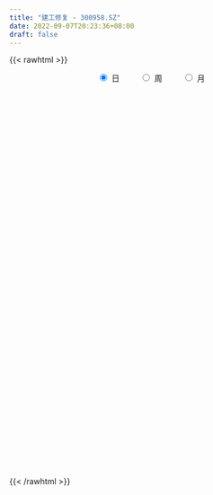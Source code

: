 ```yaml
---
title: "建工修复 - 300958.SZ"
date: 2022-09-07T20:23:36+08:00
draft: false
---
```

{{< rawhtml >}}
    <div style="text-align: center">
        <label style="padding: 1rem;"><input style="margin-right: .5rem" type="radio" name="period" value="D" checked onclick="period_change(this)">日</label>
        <label style="padding: 1rem;"><input style="margin-right: .5rem" type="radio" name="period" value="W" onclick="period_change(this)">周</label>
        <label style="padding: 1rem;"><input style="margin-right: .5rem" type="radio" name="period" value="M" onclick="period_change(this)">月</label>
    </div>
    <div id="chart" style="height: 700px;"></div> 
    <script type="text/javascript">
        const D_v = [242961.07,197621.19,150655.56,181477.06,161260.49,102041.27,167986.81,141814.14,87627.16,70461.2,63992.89,51922.68,75921.53,43787.64,42498.39,49848.38,48749.65,47589.55,42976.34,34668.26,37071.88,49449.54,47804.03,41489.64,34352.78,37726.26,32839.34,37075.46,30232.4,24808.63,49019.74,32612.43,34452.07,98642.0,67375.2,46998.26,34119.11,37202.76,34043.84,33883.96,36456.7,23278.33,25376.03,47828.96,35121.39,24332.11,23137.07,16337.81,22325.11,17218.01,17177.02,30213.39,23796.1,14892.6,13446.56,14150.43,41234.05,27768.08,18509.21,17742.14,9593.14,17025.79,12245.88,10476.96,15665.38,10418.28,13769.62,11804.03,15032.01,130667.62,108492.79,108254.78,93852.77,61059.11,44017.21,36677.88,43141.77,30356.59,81130.0,51098.13,80283.77,67040.98,45216.96,38270.08,40749.47,32647.98,44532.08,25038.04,24318.39,22099.41,25843.5,73536.68,66845.12,37816.71,24220.55,39274.62,40697.37,49828.37,58715.35,59754.48,23999.65,38708.47,27230.47,23442.21,23483.03,21525.65,79777.75,53911.96,31617.09,27884.2,22701.67,20552.0,30744.98,38219.17,27662.96,29560.55,27684.84,15162.55,15548.92,16302.66,13891.45,34578.74,25610.24,22834.84,9134.44,22511.78,11745.01,14076.71,18753.03,11322.18,11038.91,10445.87,9879.16,10413.29,6809.39,15379.84,12834.71,9193.13,13211.43,9037.08,29733.0,15633.72,9356.08,10872.46,12823.83,6392.82,9496.43,11175.42,20556.26,15789.97,14993.21,50776.07,33595.74,30132.54,21722.18,12127.55,22583.89,18161.67,16316.16,16627.18,31467.33,54476.94,29494.22,25411.07,20238.35,52143.38,35499.9,18215.45,27029.12,18741.08,11806.53,10732.12,13034.21,11861.63,27669.98,21900.35,27209.56,19228.8,14816.19,20422.71,27921.71,25691.4,18863.41,8673.28,9323.65,8305.45,13526.18,11416.35,12205.35,15040.63,18933.23,14715.95,12163.5,11744.35,12047.56,8435.11,8827.06,7445.47,18361.47,15083.24,18430.05,14898.69,5158.15,12493.64,5466.05,9199.11,7974.54,11997.05,26422.37,53107.05,48025.05,39548.17,29160.52,17985.0,39174.15,91002.9,187883.23,129041.63,100584.41,121172.41,110120.11,74443.65,54340.4,41079.0,55566.27,50708.5,82431.99,90295.33,116689.59,72325.42,87815.91,56031.01,68345.32,54915.84,49707.07,48586.63,32372.0,49582.92,32892.53,28295.06,22068.53,21833.03,23523.69,25199.46,21709.14,27498.19,25647.84,20300.0,18798.53,18816.93,18278.35,17365.93,15498.0,13821.0,19125.13,12789.19,12255.24,39207.41,38851.48,23247.97,30818.59,22021.92,20531.44,20942.0,19646.18,17992.38,16353.38,51050.7,85551.15,77205.84,50809.62,34574.83,26721.12,35626.58,28013.53,54424.62,74025.48,52773.29,45363.28,74556.63,59870.02,46404.48,33286.78,27393.0,24657.02,19201.41,24238.96,27627.64,28982.81,21238.01,13871.08,11065.69,12885.39,15049.93,14415.91,15509.46,13069.0,12942.87,13204.94,14099.7,14461.57,11906.47,18156.03,17242.07,13653.21,32814.75,16146.08,15654.86,10926.71,10577.47,13481.47,9844.84,12969.13,35937.81,23333.46,26924.01,43769.4,29949.0,17235.94,16984.9,31948.55,17716.72,17036.0,17433.75,13738.28,15178.14,10059.1,31018.66,18961.19,14474.99,10394.35,9991.13,17168.96,11176.0,17239.68,12231.0,13696.87,12436.69,11868.0,12700.41,11318.88,8104.94,8457.47,12290.12,8392.77,25126.5,17764.47,20694.38,17273.52,11673.0,11111.06,11759.94,9610.0,9867.59]
const D_histogram = [0.0,-0.4996923077,-1.2201544598,-1.604481964,-1.9757700546,-2.1132547609,-1.7041609288,-1.6305563256,-1.6129332324,-1.4738453257,-1.2880847191,-1.1181632389,-1.1515142158,-1.0577343415,-0.9020928574,-0.677404578,-0.5326309588,-0.4334725961,-0.3556278866,-0.2369764649,-0.2024507649,-0.0133181448,0.1581738392,0.1777942234,0.2967108972,0.4218148876,0.4590380927,0.5243356276,0.5598537022,0.573568652,0.6596599623,0.6772469742,0.7413287317,0.94820444,1.0420362526,0.9919883175,0.9497630231,0.8627118482,0.8229138882,0.7950750696,0.6729091436,0.5979613433,0.5596421985,0.5998975914,0.5716908219,0.5033016482,0.4242902255,0.3341377293,0.2460720126,0.1869824868,0.1704240816,0.0386895565,-0.1258705605,-0.2089179357,-0.2022216948,-0.1685221432,-0.0056844881,0.0610925331,0.1323057063,0.1301507497,0.1379859415,0.0805199263,0.0570672821,0.0400785023,-0.0186465141,-0.0251051901,0.0213749334,0.0647274264,0.0692379065,0.4440400505,0.5892939738,0.7642324671,0.9098500236,0.8569893774,0.7309601835,0.65207939,0.4624475743,0.3469412356,0.3865442091,0.2823697428,0.3647590304,0.3106818101,0.159156851,0.1085727216,-0.0422653327,-0.0852020509,-0.2450490506,-0.3205400329,-0.425262383,-0.4442063847,-0.3614319495,-0.0665317249,0.1201027872,0.1388381141,0.1359164004,0.19393052,0.1513613891,0.1733559843,0.157688569,-0.0859774579,-0.2183484924,-0.1841804839,-0.1963337217,-0.223033933,-0.2945963183,-0.2788118471,-0.1127455421,-0.1168428273,-0.1199005841,-0.1301695106,-0.0854110111,-0.0363938047,0.0204641823,0.0983546862,0.0957759156,0.1084096473,0.0199025303,-0.0469931274,-0.0680113047,-0.1094335012,-0.0948533304,-0.0138112554,-0.0893347254,-0.235215233,-0.31043527,-0.4509496077,-0.5052944943,-0.4620625695,-0.3773916673,-0.353927193,-0.2875624871,-0.2092576377,-0.1794273513,-0.1728384871,-0.1488595294,-0.1697817247,-0.2090670534,-0.1973375264,-0.1231655068,-0.0849390265,0.024035503,0.0235291525,0.0520162491,0.1053602766,0.1023245506,0.1136547844,0.1222873289,0.1489194167,0.1959467567,0.2356148234,0.2706064672,0.3423355912,0.3853255736,0.4480138827,0.4370547728,0.4139747843,0.3982420854,0.3602281663,0.3170786494,0.2856512311,0.2951144261,0.3111694175,0.2991726935,0.2663498274,0.185849211,0.2407201812,0.1708833083,0.0829511827,-0.0508309868,-0.1162392331,-0.1510527038,-0.1562244063,-0.1670789354,-0.1645911151,-0.1018035402,-0.064269249,0.0009261878,0.0232416103,-0.0067928252,0.0372499446,0.096611228,0.0505609342,-0.0535169104,-0.1143589012,-0.1420987051,-0.1498653681,-0.146917245,-0.1383493463,-0.1059712459,-0.1124556403,-0.0795225746,-0.0897989366,-0.0791896857,-0.0590562856,-0.0083470927,-0.004930484,-0.0319619941,-0.0153229538,0.0150870869,0.0486709329,-0.0012285326,-0.1014732846,-0.1741803754,-0.2873221096,-0.3330677068,-0.4246727817,-0.4148072399,-0.3192156141,-0.1224837458,0.1046326636,0.2952532068,0.3744757127,0.3667442503,0.335351792,0.3768024127,0.7423138426,1.0048227558,1.1407716237,1.0804547184,1.1186306824,0.8010889513,0.4726070598,0.2657295727,0.0834074446,0.0145502174,-0.0887411665,-0.0867446873,0.022818716,0.1001955146,0.01973487,0.0691558507,-0.006980756,-0.3550038899,-0.7293045372,-0.8932988524,-0.8810210093,-0.8392195784,-0.6923998607,-0.6211685756,-0.5996329485,-0.6007115492,-0.6107095646,-0.6428891759,-0.623916465,-0.5781986082,-0.511690773,-0.4491504487,-0.3747590532,-0.3591646912,-0.3472368587,-0.3578626421,-0.3155197386,-0.3155061302,-0.2845075941,-0.2886716873,-0.2450757287,-0.1739096665,-0.0332760972,-0.0638054489,-0.09903867,-0.1925833699,-0.2771287427,-0.2622633183,-0.2758917336,-0.1847827373,-0.0655664727,0.0083690882,0.2108491948,0.4745073264,0.5765365406,0.6133551321,0.6034202101,0.5869391157,0.5543940408,0.5090319816,0.5270536823,0.5207539725,0.5340913032,0.454435668,0.4913032882,0.4290361772,0.3362757472,0.2629604487,0.1808262386,0.1085451566,0.0593832311,0.0603389332,0.0274257522,-0.0403691735,-0.1238286629,-0.155013185,-0.1642082525,-0.1676989443,-0.1549236802,-0.1278025916,-0.1209000346,-0.0910184575,-0.0666001905,-0.0805578329,-0.0704283902,-0.0379139913,-0.0063888897,0.0330889294,0.0262668477,0.0194405912,0.0467486145,0.0683861963,0.0583760926,0.0282833515,0.0056233724,0.0111333437,-0.0017524145,-0.0408050121,0.0430897041,0.0706376241,0.0612633588,0.1337597346,0.1756082471,0.1931005511,0.1761008189,0.1800915895,0.1449268249,0.1403400445,0.1420760027,0.1269384569,0.0953473759,0.0791329909,-0.0499420455,-0.135023945,-0.1450060833,-0.1345049632,-0.1056656659,-0.0621360881,-0.0274936147,0.0221614239,0.050492766,0.067687629,0.078123059,0.0727477039,0.0480057835,0.0174182858,0.0070668233,-0.0034762599,-0.0550603196,-0.0886951483,-0.0650802112,-0.0277316621,0.0214355954,0.0147575249,-0.0080997528,-0.0092486882,0.0141390564,0.0178243048,0.0229664843]
const D_fast = [0.0,-0.6246153846,-1.6501161517,-2.4355641469,-3.3007947512,-3.9665931477,-3.9835395478,-4.317574026,-4.7031842408,-4.9325576656,-5.0688182388,-5.1784375682,-5.4996670991,-5.6703208102,-5.7402025404,-5.6848654055,-5.673249526,-5.6824593124,-5.6935215745,-5.6341142691,-5.6502012603,-5.4643981764,-5.2533627326,-5.1892937925,-4.9961993945,-4.7656416821,-4.6136589539,-4.417277512,-4.2417960119,-4.0846888991,-3.8336825982,-3.6467838428,-3.3973699023,-2.953443084,-2.5991022083,-2.4011530639,-2.2059376026,-2.0773108154,-1.9113803034,-1.7404503546,-1.6943889946,-1.6198464591,-1.5182550543,-1.3280252636,-1.2133093277,-1.1558730892,-1.1288119555,-1.1354300194,-1.161977733,-1.1743216371,-1.1482740219,-1.2703361578,-1.466363915,-1.6016407741,-1.645499957,-1.6539309411,-1.492514408,-1.4104642535,-1.3061746538,-1.2757919229,-1.2334602457,-1.2707962794,-1.2799821031,-1.2869512572,-1.3503379022,-1.3630728758,-1.3112490189,-1.2517146693,-1.2298947126,-0.744082556,-0.4515051393,-0.0855085291,0.2875715333,0.4489582314,0.5056690834,0.5898081374,0.5157882152,0.4870171854,0.6232562112,0.5896741806,0.7632532258,0.7868464581,0.6751107117,0.6516697628,0.4902653752,0.4260281443,0.2049188819,0.0492928914,-0.1617450544,-0.2917406523,-0.2993242045,-0.0210569111,0.1956032977,0.2490481532,0.2801055396,0.3866022891,0.3818735056,0.4472070968,0.4709618238,0.2058014325,0.0188432748,0.0069661623,-0.054270506,-0.1367292004,-0.2819406653,-0.3358591558,-0.1979792364,-0.2312872285,-0.2643201313,-0.3071314355,-0.2837256887,-0.2438069335,-0.1818329009,-0.0793537255,-0.0579885171,-0.0182523736,-0.1017838581,-0.1804277976,-0.218448801,-0.2872293729,-0.2963625347,-0.2187732736,-0.3166304248,-0.5213147408,-0.6741435953,-0.9273953349,-1.108063845,-1.1803475627,-1.1900245772,-1.2550419011,-1.260567817,-1.2345773771,-1.2496039285,-1.286224686,-1.2994606108,-1.3628282372,-1.4543803292,-1.4919851839,-1.4486045409,-1.4316128173,-1.316629412,-1.3112534743,-1.2697623155,-1.1900782188,-1.1675328072,-1.1277888773,-1.0885845005,-1.0247225586,-0.9287085294,-0.8301367568,-0.7274934962,-0.5701804744,-0.4308590987,-0.2561673188,-0.1578627355,-0.077449028,0.0063787945,0.058421917,0.0945420624,0.1345274519,0.2177692534,0.3116165992,0.3744130485,0.4081776393,0.3741393256,0.4891903412,0.4620742953,0.3948799654,0.2483900492,0.1539219946,0.081345348,0.0371175439,-0.015506719,-0.0541666775,-0.0168299877,0.0046369913,0.070063975,0.0981898001,0.0664571583,0.1198124143,0.2033265047,0.1699164444,0.0524593722,-0.0369723439,-0.1002368241,-0.1454698291,-0.1792510173,-0.2052704552,-0.1993851662,-0.2339834708,-0.2209310487,-0.2536571448,-0.2628453153,-0.2574759867,-0.2088535669,-0.2066695792,-0.2416915879,-0.228883286,-0.1947014735,-0.1489498943,-0.199156493,-0.3247695661,-0.4410217508,-0.6259940124,-0.7550065362,-0.9527798066,-1.0466160748,-1.0308283525,-0.8647174207,-0.6114428454,-0.3470090004,-0.1741675663,-0.0902129662,-0.0377674765,0.0978837474,0.6489736379,1.1626882401,1.5838300139,1.7936267882,2.1114604228,1.9941909295,1.783860803,1.643415709,1.4819454421,1.4167257693,1.2912490938,1.271559401,1.3868274834,1.4892531606,1.4137262335,1.4804361769,1.4025543812,0.9657802748,0.4091534932,0.021834465,-0.1861429443,-0.3541464079,-0.3804266555,-0.4644875143,-0.5928601243,-0.7441166123,-0.9067920189,-1.0996939242,-1.2367003294,-1.3355321247,-1.3969469828,-1.4466942707,-1.4659926385,-1.5401894492,-1.6150708315,-1.7151622753,-1.7516993065,-1.8305622306,-1.870690593,-1.9470226081,-1.9646955816,-1.937006936,-1.8046923911,-1.851173105,-1.9111659935,-2.052856536,-2.2066840944,-2.2573844996,-2.3399858483,-2.2950725364,-2.1922478899,-2.116220057,-1.8610276516,-1.4787426884,-1.2325793391,-1.0424219646,-0.901501834,-0.7712481496,-0.6651947142,-0.583298778,-0.4335136568,-0.3096248734,-0.1627647169,-0.1288114351,0.0308820071,0.0758739404,0.0671824472,0.0596072609,0.0226796104,-0.0224651824,-0.0567813001,-0.0407408647,-0.0667976077,-0.1446848268,-0.2591014819,-0.3290393003,-0.3792864308,-0.4247018587,-0.4506575146,-0.455487074,-0.4788095256,-0.4716825629,-0.4639143435,-0.4980114441,-0.5054890991,-0.4824531979,-0.4525253188,-0.4047752673,-0.4050306371,-0.4069967457,-0.3680015688,-0.3292674379,-0.3246835185,-0.3477054218,-0.3689595578,-0.3606662505,-0.3739901124,-0.423243963,-0.3285768207,-0.2833694948,-0.2774279204,-0.1714916108,-0.0857410366,-0.0199735948,0.0070518777,0.0560655457,0.0571324873,0.087630718,0.1248856769,0.1414827453,0.1337285083,0.137297371,-0.0042631768,-0.1231010626,-0.1693347217,-0.1924598424,-0.1900369615,-0.1620414057,-0.1342723361,-0.0790769414,-0.0381224079,-0.0040056376,0.0259605572,0.038772128,0.0260316535,-0.0002012727,-0.0087860295,-0.0201981776,-0.0855473173,-0.141355933,-0.1340110487,-0.1035954152,-0.0490692588,-0.0520579481,-0.076940164,-0.0804012715,-0.0534787628,-0.0453374382,-0.0344536376]
const D_slow = [0.0,-0.1249230769,-0.4299616919,-0.8310821829,-1.3250246965,-1.8533383868,-2.279378619,-2.6870177004,-3.0902510085,-3.4587123399,-3.7807335197,-4.0602743294,-4.3481528833,-4.6125864687,-4.8381096831,-5.0074608276,-5.1406185672,-5.2489867163,-5.3378936879,-5.3971378041,-5.4477504954,-5.4510800316,-5.4115365718,-5.3670880159,-5.2929102916,-5.1874565697,-5.0726970466,-4.9416131396,-4.8016497141,-4.6582575511,-4.4933425605,-4.324030817,-4.138698634,-3.901647524,-3.6411384609,-3.3931413815,-3.1557006257,-2.9400226636,-2.7342941916,-2.5355254242,-2.3672981383,-2.2178078024,-2.0778972528,-1.927922855,-1.7850001495,-1.6591747375,-1.5531021811,-1.4695677487,-1.4080497456,-1.3613041239,-1.3186981035,-1.3090257144,-1.3404933545,-1.3927228384,-1.4432782621,-1.4854087979,-1.4868299199,-1.4715567867,-1.4384803601,-1.4059426727,-1.3714461873,-1.3513162057,-1.3370493852,-1.3270297596,-1.3316913881,-1.3379676856,-1.3326239523,-1.3164420957,-1.2991326191,-1.1881226065,-1.040799113,-0.8497409962,-0.6222784903,-0.408031146,-0.2252911001,-0.0622712526,0.053340641,0.1400759499,0.2367120021,0.3073044378,0.3984941954,0.476164648,0.5159538607,0.5430970411,0.5325307079,0.5112301952,0.4499679325,0.3698329243,0.2635173286,0.1524657324,0.062107745,0.0454748138,0.0755005106,0.1102100391,0.1441891392,0.1926717692,0.2305121165,0.2738511125,0.3132732548,0.2917788903,0.2371917672,0.1911466462,0.1420632158,0.0863047325,0.012655653,-0.0570473088,-0.0852336943,-0.1144444011,-0.1444195472,-0.1769619248,-0.1983146776,-0.2074131288,-0.2022970832,-0.1777084117,-0.1537644327,-0.1266620209,-0.1216863883,-0.1334346702,-0.1504374964,-0.1777958717,-0.2015092043,-0.2049620181,-0.2272956995,-0.2860995077,-0.3637083252,-0.4764457272,-0.6027693507,-0.7182849931,-0.8126329099,-0.9011147082,-0.97300533,-1.0253197394,-1.0701765772,-1.113386199,-1.1506010813,-1.1930465125,-1.2453132758,-1.2946476575,-1.3254390341,-1.3466737908,-1.340664915,-1.3347826269,-1.3217785646,-1.2954384954,-1.2698573578,-1.2414436617,-1.2108718295,-1.1736419753,-1.1246552861,-1.0657515802,-0.9980999634,-0.9125160656,-0.8161846722,-0.7041812016,-0.5949175083,-0.4914238123,-0.3918632909,-0.3018062493,-0.222536587,-0.1511237792,-0.0773451727,0.0004471817,0.075240355,0.1418278119,0.1882901146,0.2484701599,0.291190987,0.3119287827,0.299221036,0.2701612277,0.2323980518,0.1933419502,0.1515722163,0.1104244376,0.0849735525,0.0689062403,0.0691377872,0.0749481898,0.0732499835,0.0825624696,0.1067152767,0.1193555102,0.1059762826,0.0773865573,0.041861881,0.004395539,-0.0323337723,-0.0669211088,-0.0934139203,-0.1215278304,-0.1414084741,-0.1638582082,-0.1836556296,-0.198419701,-0.2005064742,-0.2017390952,-0.2097295937,-0.2135603322,-0.2097885605,-0.1976208272,-0.1979279604,-0.2232962815,-0.2668413754,-0.3386719028,-0.4219388295,-0.5281070249,-0.6318088349,-0.7116127384,-0.7422336749,-0.716075509,-0.6422622073,-0.5486432791,-0.4569572165,-0.3731192685,-0.2789186653,-0.0933402047,0.1578654843,0.4430583902,0.7131720698,0.9928297404,1.1931019782,1.3112537432,1.3776861363,1.3985379975,1.4021755518,1.3799902602,1.3583040884,1.3640087674,1.389057646,1.3939913635,1.4112803262,1.4095351372,1.3207841647,1.1384580304,0.9151333173,0.694878065,0.4850731704,0.3119732052,0.1566810613,0.0067728242,-0.1434050631,-0.2960824543,-0.4568047482,-0.6127838645,-0.7573335165,-0.8852562098,-0.997543822,-1.0912335853,-1.1810247581,-1.2678339727,-1.3572996333,-1.4361795679,-1.5150561005,-1.586182999,-1.6583509208,-1.719619853,-1.7630972696,-1.7714162939,-1.7873676561,-1.8121273236,-1.8602731661,-1.9295553517,-1.9951211813,-2.0640941147,-2.110289799,-2.1266814172,-2.1245891452,-2.0718768465,-1.9532500148,-1.8091158797,-1.6557770967,-1.5049220441,-1.3581872652,-1.219588755,-1.0923307596,-0.9605673391,-0.8303788459,-0.6968560201,-0.5832471031,-0.4604212811,-0.3531622368,-0.2690933,-0.2033531878,-0.1581466282,-0.131010339,-0.1161645312,-0.1010797979,-0.0942233599,-0.1043156533,-0.135272819,-0.1740261153,-0.2150781784,-0.2570029144,-0.2957338345,-0.3276844824,-0.357909491,-0.3806641054,-0.397314153,-0.4174536112,-0.4350607088,-0.4445392066,-0.4461364291,-0.4378641967,-0.4312974848,-0.426437337,-0.4147501833,-0.3976536343,-0.3830596111,-0.3759887732,-0.3745829301,-0.3717995942,-0.3722376979,-0.3824389509,-0.3716665248,-0.3540071188,-0.3386912791,-0.3052513455,-0.2613492837,-0.2130741459,-0.1690489412,-0.1240260438,-0.0877943376,-0.0527093265,-0.0171903258,0.0145442884,0.0383811324,0.0581643801,0.0456788687,0.0119228825,-0.0243286384,-0.0579548792,-0.0843712956,-0.0999053177,-0.1067787213,-0.1012383654,-0.0886151739,-0.0716932666,-0.0521625018,-0.0339755759,-0.02197413,-0.0176195586,-0.0158528527,-0.0167219177,-0.0304869976,-0.0526607847,-0.0689308375,-0.075863753,-0.0705048542,-0.066815473,-0.0688404112,-0.0711525832,-0.0676178191,-0.063161743,-0.0574201219]
const D_data = [['2021-03-29', 58.0, 60.0, 53.9, 62.6],['2021-03-30', 54.25, 52.17, 48.83, 58.0],['2021-03-31', 50.97, 45.36, 45.3, 51.83],['2021-04-01', 42.5, 45.35, 38.71, 48.0],['2021-04-02', 43.11, 41.87, 41.51, 46.99],['2021-04-06', 40.1, 41.55, 40.0, 42.39],['2021-04-07', 42.5, 47.31, 42.0, 48.7],['2021-04-08', 46.13, 42.72, 42.42, 46.83],['2021-04-09', 40.68, 40.55, 39.81, 41.8],['2021-04-12', 41.6, 40.79, 40.75, 42.88],['2021-04-13', 39.0, 40.63, 38.7, 42.0],['2021-04-14', 40.07, 39.87, 38.85, 40.32],['2021-04-15', 39.87, 36.18, 36.0, 39.87],['2021-04-16', 36.29, 36.41, 36.1, 37.19],['2021-04-19', 36.08, 36.4, 35.4, 36.7],['2021-04-20', 36.36, 36.96, 36.1, 37.87],['2021-04-21', 37.6, 35.75, 35.66, 37.88],['2021-04-22', 35.44, 34.71, 34.4, 35.89],['2021-04-23', 34.85, 33.85, 33.76, 35.68],['2021-04-26', 33.3, 33.89, 32.51, 33.9],['2021-04-27', 33.7, 32.3, 32.2, 34.28],['2021-04-28', 32.19, 33.98, 31.65, 34.65],['2021-04-29', 33.59, 34.02, 33.56, 35.3],['2021-04-30', 33.62, 32.0, 31.8, 34.2],['2021-05-06', 31.88, 33.05, 31.78, 33.24],['2021-05-07', 33.02, 33.33, 32.49, 34.75],['2021-05-10', 32.8, 32.29, 31.85, 32.99],['2021-05-11', 32.1, 32.6, 31.86, 33.95],['2021-05-12', 32.5, 32.24, 31.72, 32.5],['2021-05-13', 31.92, 31.88, 31.75, 32.56],['2021-05-14', 32.0, 32.9, 32.0, 33.98],['2021-05-17', 33.18, 32.23, 31.8, 33.18],['2021-05-18', 32.26, 33.0, 32.26, 33.29],['2021-05-19', 33.0, 35.63, 33.0, 38.0],['2021-05-20', 34.61, 35.29, 33.99, 35.54],['2021-05-21', 35.0, 33.92, 33.7, 35.29],['2021-05-24', 33.44, 34.08, 33.44, 34.82],['2021-05-25', 34.14, 33.46, 32.92, 34.54],['2021-05-26', 33.58, 33.98, 33.04, 34.22],['2021-05-27', 34.0, 34.22, 33.53, 34.65],['2021-05-28', 33.76, 32.87, 32.87, 34.2],['2021-05-31', 32.75, 33.11, 32.2, 33.29],['2021-06-01', 33.2, 33.42, 33.01, 33.8],['2021-06-02', 33.3, 34.59, 32.87, 35.2],['2021-06-03', 34.56, 33.97, 33.96, 35.17],['2021-06-04', 33.5, 33.39, 33.11, 33.9],['2021-06-07', 33.57, 33.0, 32.61, 33.67],['2021-06-08', 32.97, 32.49, 32.35, 32.97],['2021-06-09', 32.51, 32.06, 31.95, 33.08],['2021-06-10', 32.07, 32.0, 31.8, 32.22],['2021-06-11', 32.0, 32.28, 32.0, 32.58],['2021-06-15', 32.3, 30.33, 30.26, 32.54],['2021-06-16', 30.26, 28.89, 28.86, 30.31],['2021-06-17', 29.11, 28.91, 28.58, 29.44],['2021-06-18', 28.92, 29.46, 28.5, 29.47],['2021-06-21', 29.47, 29.55, 29.21, 29.85],['2021-06-22', 29.5, 31.42, 29.5, 32.19],['2021-06-23', 31.5, 30.65, 30.55, 32.3],['2021-06-24', 30.32, 30.95, 30.11, 31.15],['2021-06-25', 30.78, 30.12, 30.03, 30.92],['2021-06-28', 30.07, 30.17, 30.07, 30.49],['2021-06-29', 30.17, 29.11, 29.1, 30.48],['2021-06-30', 29.12, 29.18, 28.92, 29.6],['2021-07-01', 29.15, 29.0, 28.92, 29.44],['2021-07-02', 29.2, 28.09, 28.02, 29.29],['2021-07-05', 28.09, 28.36, 27.84, 28.67],['2021-07-06', 28.36, 28.94, 28.31, 29.28],['2021-07-07', 28.8, 28.99, 28.76, 29.36],['2021-07-08', 29.19, 28.5, 28.48, 29.68],['2021-07-09', 29.5, 34.2, 29.19, 34.2],['2021-07-12', 32.0, 32.99, 31.51, 33.84],['2021-07-13', 32.32, 34.64, 31.75, 36.15],['2021-07-14', 34.64, 35.71, 34.02, 36.5],['2021-07-15', 35.76, 34.11, 32.79, 36.2],['2021-07-16', 33.95, 33.3, 32.9, 34.95],['2021-07-19', 32.89, 33.87, 32.61, 33.88],['2021-07-20', 33.35, 32.2, 31.6, 33.35],['2021-07-21', 32.34, 32.64, 32.09, 32.93],['2021-07-22', 32.3, 34.7, 32.3, 37.9],['2021-07-23', 34.3, 33.03, 32.8, 34.57],['2021-07-26', 32.5, 35.62, 32.44, 36.14],['2021-07-27', 34.95, 34.32, 34.1, 36.5],['2021-07-28', 34.18, 32.8, 29.5, 34.28],['2021-07-29', 32.6, 33.7, 32.6, 34.34],['2021-07-30', 33.7, 32.0, 31.99, 34.26],['2021-08-02', 32.0, 32.85, 31.41, 33.25],['2021-08-03', 32.64, 30.77, 30.6, 33.36],['2021-08-04', 30.41, 31.02, 30.02, 31.1],['2021-08-05', 30.7, 29.91, 29.86, 31.08],['2021-08-06', 29.64, 30.33, 29.2, 30.5],['2021-08-09', 30.2, 31.47, 29.85, 31.64],['2021-08-10', 31.35, 34.99, 30.94, 35.94],['2021-08-11', 34.69, 34.97, 33.69, 36.0],['2021-08-12', 35.27, 33.54, 33.29, 35.27],['2021-08-13', 33.35, 33.44, 33.25, 34.43],['2021-08-16', 33.42, 34.51, 33.05, 35.27],['2021-08-17', 34.18, 33.46, 33.21, 35.35],['2021-08-18', 33.14, 34.38, 33.14, 35.27],['2021-08-19', 34.42, 34.1, 33.4, 35.62],['2021-08-20', 33.51, 30.61, 30.01, 33.66],['2021-08-23', 30.32, 30.9, 30.31, 31.1],['2021-08-24', 30.9, 32.59, 30.8, 32.95],['2021-08-25', 33.0, 31.94, 31.5, 33.09],['2021-08-26', 32.01, 31.5, 31.05, 32.6],['2021-08-27', 31.08, 30.47, 30.3, 31.46],['2021-08-30', 30.48, 31.18, 30.48, 31.98],['2021-08-31', 33.3, 33.39, 33.27, 36.55],['2021-09-01', 32.78, 31.59, 31.18, 33.3],['2021-09-02', 30.76, 31.47, 30.76, 32.19],['2021-09-03', 31.3, 31.22, 30.82, 32.48],['2021-09-06', 31.03, 31.89, 31.0, 32.0],['2021-09-07', 31.9, 32.12, 31.58, 32.38],['2021-09-08', 32.66, 32.47, 32.18, 33.42],['2021-09-09', 32.15, 33.12, 31.4, 33.3],['2021-09-10', 32.88, 32.37, 32.16, 33.39],['2021-09-13', 33.04, 32.65, 32.53, 34.5],['2021-09-14', 32.1, 31.21, 31.2, 32.72],['2021-09-15', 31.2, 31.03, 30.76, 31.51],['2021-09-16', 31.7, 31.3, 30.82, 31.89],['2021-09-17', 30.9, 30.78, 30.31, 31.23],['2021-09-22', 30.6, 31.3, 30.2, 31.55],['2021-09-23', 31.0, 32.32, 31.0, 32.83],['2021-09-24', 32.0, 30.3, 30.3, 32.0],['2021-09-27', 30.28, 28.65, 28.44, 30.56],['2021-09-28', 28.51, 28.67, 28.51, 29.16],['2021-09-29', 27.1, 26.9, 26.9, 27.98],['2021-09-30', 26.99, 26.99, 26.54, 27.29],['2021-10-08', 27.34, 27.7, 27.33, 28.25],['2021-10-11', 27.47, 28.12, 26.8, 28.55],['2021-10-12', 27.86, 27.23, 27.03, 28.08],['2021-10-13', 27.05, 27.62, 27.05, 27.75],['2021-10-14', 27.45, 27.82, 27.45, 27.93],['2021-10-15', 27.72, 27.2, 27.1, 27.75],['2021-10-18', 27.25, 26.71, 26.66, 27.3],['2021-10-19', 26.55, 26.72, 26.51, 26.87],['2021-10-20', 26.72, 25.87, 25.8, 26.93],['2021-10-21', 25.76, 25.15, 25.12, 26.05],['2021-10-22', 25.1, 25.37, 25.08, 25.86],['2021-10-25', 25.69, 26.07, 25.49, 26.68],['2021-10-26', 25.9, 25.65, 25.53, 26.3],['2021-10-27', 25.85, 26.72, 24.88, 28.33],['2021-10-28', 26.15, 25.47, 25.3, 26.42],['2021-10-29', 25.6, 25.75, 25.6, 25.98],['2021-11-01', 25.8, 26.16, 25.46, 26.46],['2021-11-02', 26.1, 25.49, 25.21, 26.4],['2021-11-03', 25.1, 25.6, 25.1, 25.69],['2021-11-04', 25.72, 25.54, 25.35, 25.86],['2021-11-05', 25.54, 25.8, 25.32, 26.2],['2021-11-08', 26.49, 26.23, 26.19, 27.04],['2021-11-09', 26.56, 26.39, 26.21, 26.97],['2021-11-10', 26.31, 26.59, 25.8, 26.66],['2021-11-11', 28.5, 27.45, 27.43, 30.75],['2021-11-12', 26.81, 27.57, 26.81, 28.11],['2021-11-15', 27.38, 28.33, 27.24, 28.45],['2021-11-16', 28.14, 27.81, 27.55, 28.35],['2021-11-17', 27.77, 27.83, 27.52, 28.08],['2021-11-18', 27.83, 28.08, 27.18, 28.08],['2021-11-19', 27.88, 27.91, 27.61, 28.4],['2021-11-22', 27.51, 27.86, 27.5, 28.29],['2021-11-23', 28.08, 28.02, 27.44, 28.13],['2021-11-24', 27.84, 28.69, 27.79, 28.82],['2021-11-25', 29.68, 29.08, 29.04, 30.7],['2021-11-26', 29.37, 28.99, 28.82, 29.93],['2021-11-29', 28.0, 28.85, 27.91, 28.96],['2021-11-30', 28.93, 28.15, 27.95, 28.96],['2021-12-01', 28.25, 29.98, 28.0, 30.6],['2021-12-02', 29.65, 28.58, 28.49, 29.77],['2021-12-03', 28.66, 28.07, 27.92, 28.99],['2021-12-06', 28.24, 26.95, 26.7, 28.43],['2021-12-07', 26.97, 27.24, 26.52, 27.6],['2021-12-08', 27.1, 27.28, 26.91, 27.52],['2021-12-09', 27.35, 27.45, 27.15, 27.63],['2021-12-10', 27.4, 27.23, 26.9, 27.6],['2021-12-13', 27.39, 27.26, 26.98, 27.49],['2021-12-14', 29.0, 28.1, 27.3, 29.16],['2021-12-15', 28.57, 28.0, 27.9, 28.58],['2021-12-16', 28.0, 28.61, 28.0, 29.1],['2021-12-17', 28.18, 28.33, 28.13, 28.82],['2021-12-20', 28.18, 27.67, 27.4, 28.32],['2021-12-21', 27.6, 28.66, 27.4, 28.68],['2021-12-22', 28.77, 29.2, 28.09, 29.49],['2021-12-23', 28.9, 27.99, 27.93, 29.0],['2021-12-24', 27.76, 26.87, 26.87, 27.99],['2021-12-27', 26.85, 26.91, 26.6, 27.11],['2021-12-28', 26.86, 26.99, 26.73, 27.19],['2021-12-29', 27.06, 27.03, 26.7, 27.27],['2021-12-30', 27.5, 27.03, 27.0, 27.56],['2021-12-31', 26.92, 27.01, 26.69, 27.43],['2022-01-04', 27.1, 27.31, 26.85, 27.38],['2022-01-05', 27.4, 26.79, 26.66, 27.85],['2022-01-06', 26.79, 27.26, 26.66, 27.76],['2022-01-07', 27.24, 26.69, 26.67, 27.4],['2022-01-10', 26.69, 26.86, 25.91, 26.9],['2022-01-11', 26.79, 26.98, 26.56, 27.35],['2022-01-12', 26.97, 27.5, 26.97, 27.59],['2022-01-13', 27.5, 27.02, 26.98, 27.5],['2022-01-14', 26.98, 26.53, 26.51, 27.19],['2022-01-17', 26.81, 27.0, 26.6, 27.07],['2022-01-18', 27.45, 27.27, 26.66, 27.6],['2022-01-19', 27.03, 27.48, 26.91, 27.59],['2022-01-20', 27.58, 26.38, 26.38, 27.93],['2022-01-21', 26.3, 25.27, 25.21, 26.47],['2022-01-24', 25.27, 25.0, 24.89, 25.43],['2022-01-25', 25.0, 23.76, 23.67, 25.25],['2022-01-26', 23.9, 23.87, 23.63, 23.97],['2022-01-27', 23.83, 22.55, 22.51, 24.12],['2022-01-28', 22.79, 23.18, 22.69, 23.5],['2022-02-07', 23.8, 24.15, 23.33, 24.88],['2022-02-08', 24.29, 25.93, 24.02, 26.77],['2022-02-09', 26.0, 27.35, 25.6, 28.89],['2022-02-10', 28.25, 28.09, 27.03, 28.58],['2022-02-11', 27.32, 27.61, 27.32, 28.6],['2022-02-14', 27.12, 26.94, 26.29, 27.47],['2022-02-15', 27.27, 26.76, 26.4, 27.38],['2022-02-16', 26.76, 27.94, 26.7, 28.3],['2022-02-17', 31.5, 33.53, 30.18, 33.53],['2022-02-18', 34.0, 34.65, 33.8, 39.58],['2022-02-21', 33.34, 35.05, 32.56, 35.42],['2022-02-22', 33.21, 33.77, 32.8, 34.88],['2022-02-23', 33.3, 35.95, 33.11, 36.0],['2022-02-24', 36.0, 31.66, 28.89, 36.0],['2022-02-25', 31.69, 30.46, 30.06, 32.55],['2022-02-28', 30.18, 31.02, 29.54, 31.24],['2022-03-01', 30.69, 30.61, 30.09, 31.2],['2022-03-02', 30.53, 31.59, 30.25, 31.95],['2022-03-03', 31.15, 30.86, 30.41, 31.68],['2022-03-04', 30.81, 32.03, 30.05, 33.0],['2022-03-07', 31.5, 33.85, 30.8, 34.25],['2022-03-08', 33.07, 34.2, 32.3, 36.92],['2022-03-09', 33.0, 32.46, 29.2, 33.99],['2022-03-10', 32.91, 34.24, 32.05, 35.06],['2022-03-11', 33.32, 32.82, 32.51, 33.9],['2022-03-14', 31.23, 28.31, 28.3, 31.99],['2022-03-15', 27.68, 25.76, 25.76, 28.16],['2022-03-16', 26.14, 26.43, 25.34, 26.84],['2022-03-17', 26.96, 27.63, 26.21, 27.99],['2022-03-18', 27.6, 27.54, 27.22, 28.3],['2022-03-21', 27.53, 28.81, 27.3, 29.55],['2022-03-22', 28.82, 27.96, 27.8, 28.82],['2022-03-23', 28.23, 27.11, 26.9, 28.3],['2022-03-24', 27.11, 26.39, 26.2, 27.11],['2022-03-25', 26.2, 25.73, 25.69, 26.57],['2022-03-28', 25.48, 24.78, 24.7, 25.67],['2022-03-29', 24.93, 24.8, 24.43, 25.32],['2022-03-30', 24.86, 24.73, 24.45, 25.13],['2022-03-31', 24.6, 24.74, 24.51, 25.58],['2022-04-01', 25.05, 24.52, 24.13, 25.05],['2022-04-06', 24.4, 24.56, 24.28, 24.95],['2022-04-07', 24.52, 23.61, 23.61, 24.55],['2022-04-08', 23.52, 23.18, 23.0, 23.84],['2022-04-11', 22.84, 22.43, 22.27, 23.27],['2022-04-12', 22.59, 22.71, 21.9, 22.71],['2022-04-13', 22.59, 21.83, 21.83, 22.59],['2022-04-14', 21.88, 21.84, 21.83, 22.47],['2022-04-15', 21.81, 21.01, 20.96, 21.85],['2022-04-18', 21.15, 21.26, 20.32, 21.36],['2022-04-19', 21.53, 21.5, 20.95, 21.7],['2022-04-20', 21.5, 22.61, 21.08, 22.97],['2022-04-21', 22.2, 20.47, 20.43, 22.38],['2022-04-22', 20.45, 19.91, 19.6, 20.45],['2022-04-25', 19.7, 18.45, 18.0, 19.7],['2022-04-26', 18.62, 17.62, 17.01, 18.94],['2022-04-27', 17.44, 18.18, 16.89, 18.24],['2022-04-28', 18.18, 17.32, 17.1, 18.18],['2022-04-29', 17.52, 18.36, 17.52, 18.65],['2022-05-05', 18.72, 18.88, 18.18, 19.19],['2022-05-06', 18.3, 18.51, 18.1, 18.74],['2022-05-09', 18.89, 20.66, 18.88, 21.58],['2022-05-10', 21.01, 22.68, 20.7, 22.68],['2022-05-11', 21.93, 21.8, 21.66, 23.03],['2022-05-12', 21.35, 21.59, 21.35, 22.34],['2022-05-13', 21.62, 21.34, 21.0, 21.73],['2022-05-16', 21.35, 21.46, 21.1, 21.68],['2022-05-17', 21.7, 21.4, 21.11, 21.95],['2022-05-18', 21.3, 21.29, 21.1, 21.76],['2022-05-19', 21.1, 22.28, 20.7, 22.7],['2022-05-20', 22.71, 22.3, 21.89, 23.7],['2022-05-23', 22.01, 22.88, 22.01, 23.14],['2022-05-24', 22.79, 21.84, 21.84, 23.06],['2022-05-25', 22.63, 23.49, 21.99, 23.6],['2022-05-26', 23.05, 22.49, 22.23, 23.28],['2022-05-27', 22.36, 21.95, 21.43, 22.47],['2022-05-30', 21.75, 21.95, 21.33, 22.44],['2022-05-31', 21.96, 21.57, 21.04, 21.96],['2022-06-01', 21.57, 21.37, 21.07, 21.8],['2022-06-02', 21.36, 21.38, 21.0, 21.46],['2022-06-06', 21.33, 21.91, 21.33, 22.07],['2022-06-07', 21.88, 21.42, 21.1, 22.03],['2022-06-08', 21.4, 20.69, 20.22, 21.67],['2022-06-09', 20.46, 20.0, 19.8, 20.61],['2022-06-10', 19.85, 20.21, 19.85, 20.23],['2022-06-13', 20.0, 20.22, 20.0, 20.37],['2022-06-14', 20.18, 20.09, 19.5, 20.18],['2022-06-15', 20.07, 20.15, 20.07, 20.46],['2022-06-16', 20.24, 20.28, 20.12, 20.45],['2022-06-17', 20.27, 19.97, 19.63, 20.38],['2022-06-20', 20.08, 20.22, 19.95, 20.28],['2022-06-21', 20.3, 20.18, 19.9, 20.41],['2022-06-22', 20.2, 19.61, 19.61, 20.23],['2022-06-23', 19.62, 19.78, 19.34, 19.8],['2022-06-24', 19.85, 20.07, 19.76, 20.3],['2022-06-27', 20.11, 20.15, 20.02, 20.32],['2022-06-28', 20.29, 20.39, 19.96, 20.49],['2022-06-29', 20.37, 19.86, 19.86, 20.53],['2022-06-30', 19.86, 19.78, 19.76, 20.15],['2022-07-01', 19.95, 20.23, 19.95, 20.8],['2022-07-04', 20.22, 20.28, 19.89, 20.34],['2022-07-05', 20.16, 19.91, 19.65, 20.38],['2022-07-06', 19.88, 19.53, 19.45, 19.99],['2022-07-07', 19.55, 19.44, 19.41, 19.71],['2022-07-08', 19.43, 19.7, 19.43, 20.18],['2022-07-11', 19.7, 19.4, 19.3, 19.83],['2022-07-12', 19.42, 18.86, 18.8, 19.42],['2022-07-13', 18.9, 20.47, 18.89, 20.49],['2022-07-14', 20.12, 20.06, 19.87, 20.38],['2022-07-15', 20.2, 19.65, 19.45, 20.47],['2022-07-18', 19.8, 20.88, 19.8, 21.16],['2022-07-19', 21.1, 20.89, 20.51, 21.12],['2022-07-20', 20.9, 20.86, 20.59, 20.95],['2022-07-21', 20.88, 20.55, 20.51, 21.05],['2022-07-22', 20.56, 20.9, 20.56, 21.44],['2022-07-25', 20.8, 20.44, 20.4, 21.34],['2022-07-26', 20.58, 20.82, 19.95, 20.88],['2022-07-27', 20.75, 21.0, 20.71, 21.2],['2022-07-28', 21.08, 20.86, 20.82, 21.25],['2022-07-29', 21.0, 20.62, 20.5, 21.0],['2022-08-01', 20.5, 20.76, 20.35, 20.78],['2022-08-02', 20.57, 18.97, 18.78, 20.58],['2022-08-03', 18.81, 18.87, 18.76, 19.63],['2022-08-04', 19.17, 19.44, 18.99, 19.56],['2022-08-05', 19.57, 19.58, 19.19, 19.72],['2022-08-08', 19.53, 19.81, 19.29, 19.93],['2022-08-09', 19.81, 20.11, 19.67, 20.39],['2022-08-10', 20.01, 20.16, 19.9, 20.3],['2022-08-11', 20.4, 20.56, 20.36, 20.83],['2022-08-12', 20.54, 20.52, 20.31, 20.75],['2022-08-15', 20.52, 20.54, 20.21, 20.59],['2022-08-16', 20.53, 20.58, 20.51, 20.86],['2022-08-17', 20.7, 20.45, 20.31, 20.76],['2022-08-18', 20.39, 20.17, 20.07, 20.47],['2022-08-19', 20.2, 19.97, 19.92, 20.38],['2022-08-22', 19.97, 20.12, 19.71, 20.22],['2022-08-23', 20.23, 20.06, 19.91, 20.3],['2022-08-24', 20.05, 19.35, 19.29, 20.18],['2022-08-25', 19.49, 19.28, 18.96, 19.68],['2022-08-26', 19.7, 19.9, 19.7, 20.35],['2022-08-29', 19.55, 20.19, 19.4, 20.3],['2022-08-30', 20.02, 20.56, 19.92, 20.77],['2022-08-31', 20.47, 19.98, 19.87, 20.6],['2022-09-01', 19.92, 19.69, 19.5, 20.16],['2022-09-02', 19.69, 19.88, 19.52, 19.98],['2022-09-05', 19.82, 20.24, 19.75, 20.29],['2022-09-06', 20.37, 20.07, 19.97, 20.43],['2022-09-07', 20.07, 20.12, 19.83, 20.38]]
const W_v = [933975.3700000001,499469.38,306085.94,231662.31,210483.35,72079.04,173975.57,280079.96,175706.37,155936.82,96195.02,82348.65,119403.91,65007.15,181691.56,415676.66,242404.37,271561.26,148635.9,228262.56,248270.19,136863.83,214716.65,139880.78,104259.52,74080.43,66226.07,14076.71,61439.15,54630.36,76971.31,50760.96,135711.25,104727.83,148381.83,151508.15,81343.06,107870.32,107715.42,51244.91,60895.16,53217.58,74218.92,40291.49,179099.69,365205.8,535362.21,284126.16,423157.26,253926.86,154672.07,123578.32,57915.46,84088.41,126351.29,113960.13,34345.76,299192.14,218811.33,278967.7,104538.21,115958.5,68926.38,67778.08,93772.53,66786.59,109009.25,139887.79,81102.89,84908.29,67806.77,62020.85,62371.8,78516.43,31237.53]
const W_histogram = [0.0,-0.0842393162,-0.3966360533,-0.7339251657,-1.022151779,-1.0592477914,-1.0469002224,-0.9092879445,-0.8304061498,-0.6903842024,-0.6218302405,-0.7093756674,-0.6664696105,-0.7141987938,-0.2951307601,-0.0521406736,0.1080731923,0.159258106,0.0982163006,0.2748574525,0.2115104774,0.1722517872,0.206554297,0.310221634,0.2763636311,0.2282900201,-0.0072978682,-0.0915025246,-0.1534197772,-0.2826497304,-0.3056142795,-0.2811331648,-0.1177902266,0.0330351141,0.2152579313,0.2794817131,0.2708476867,0.3401893586,0.2906211027,0.2705667356,0.2400895835,0.2143409079,0.1222177814,-0.0599255386,0.1272842325,0.702457516,0.7723738716,0.8877691896,0.9738194436,0.6473731327,0.2994666204,-0.0060448429,-0.2772510138,-0.5650749664,-0.7786535948,-0.9614437876,-1.004672868,-0.7848404153,-0.5292002919,-0.3469126768,-0.2334060128,-0.2067187421,-0.1760255948,-0.1223314235,-0.0529275152,-0.0212288713,0.0158560117,0.137299658,0.2072975069,0.1924068263,0.2510106943,0.2569469868,0.2596079175,0.2626756087,0.2818313378]
const W_fast = [0.0,-0.1052991453,-0.5168548957,-1.0376252996,-1.5813898576,-1.8832978178,-2.1326753044,-2.2223850126,-2.3511047554,-2.3836788586,-2.4705824568,-2.7354718006,-2.8591831463,-3.085462028,-2.7401766843,-2.5102217662,-2.3229896022,-2.2319901621,-2.2684778923,-2.0231223773,-2.0335917331,-2.0297874764,-1.9438463924,-1.7626236468,-1.727390742,-1.718391848,-1.9558042034,-2.0628844909,-2.1631566878,-2.3630490735,-2.4624171926,-2.5082193691,-2.3743239876,-2.2152398682,-1.9792025683,-1.8451083581,-1.7860304629,-1.6316414514,-1.6085544316,-1.5609671148,-1.531421871,-1.5035853196,-1.5651540008,-1.7622787055,-1.5432478763,-0.7924602138,-0.5294503903,-0.1921127749,0.1373923401,-0.0272106877,-0.3002505449,-0.6072732189,-0.9477921433,-1.3768848374,-1.7851268646,-2.2082780042,-2.5026753016,-2.4790529528,-2.3557129023,-2.2601534564,-2.2049982956,-2.2299907104,-2.2433039618,-2.2201926464,-2.1640206169,-2.1376291908,-2.096580305,-1.9408117442,-1.8189895186,-1.7857784926,-1.6644219509,-1.5942489117,-1.5266860017,-1.4579494084,-1.3683358448]
const W_slow = [0.0,-0.0210598291,-0.1202188424,-0.3037001338,-0.5592380786,-0.8240500264,-1.085775082,-1.3130970681,-1.5206986056,-1.6932946562,-1.8487522163,-2.0260961331,-2.1927135358,-2.3712632342,-2.4450459242,-2.4580810926,-2.4310627945,-2.391248268,-2.3666941929,-2.2979798298,-2.2451022104,-2.2020392636,-2.1504006894,-2.0728452809,-2.0037543731,-1.9466818681,-1.9485063351,-1.9713819663,-2.0097369106,-2.0803993432,-2.1568029131,-2.2270862043,-2.2565337609,-2.2482749824,-2.1944604996,-2.1245900713,-2.0568781496,-1.97183081,-1.8991755343,-1.8315338504,-1.7715114545,-1.7179262275,-1.6873717822,-1.7023531669,-1.6705321087,-1.4949177297,-1.3018242619,-1.0798819645,-0.8364271035,-0.6745838204,-0.5997171653,-0.601228376,-0.6705411295,-0.8118098711,-1.0064732698,-1.2468342166,-1.4980024336,-1.6942125375,-1.8265126104,-1.9132407796,-1.9715922828,-2.0232719684,-2.067278367,-2.0978612229,-2.1110931017,-2.1164003195,-2.1124363166,-2.0781114021,-2.0262870254,-1.9781853188,-1.9154326453,-1.8511958986,-1.7862939192,-1.720625017,-1.6501671826]
const W_data = [['2021-04-02', 58.0, 41.87, 38.71, 62.6],['2021-04-09', 40.1, 40.55, 39.81, 48.7],['2021-04-16', 41.6, 36.41, 36.0, 42.88],['2021-04-23', 36.08, 33.85, 33.76, 37.88],['2021-04-30', 33.3, 32.0, 31.65, 35.3],['2021-05-07', 31.88, 33.33, 31.78, 34.75],['2021-05-14', 32.8, 32.9, 31.72, 33.98],['2021-05-21', 33.18, 33.92, 31.8, 38.0],['2021-05-28', 33.44, 32.87, 32.87, 34.82],['2021-06-04', 32.75, 33.39, 32.2, 35.2],['2021-06-11', 33.57, 32.28, 31.8, 33.67],['2021-06-18', 32.3, 29.46, 28.5, 32.54],['2021-06-25', 29.47, 30.12, 29.21, 32.3],['2021-07-02', 30.07, 28.09, 28.02, 30.49],['2021-07-09', 28.09, 34.2, 27.84, 34.2],['2021-07-16', 32.0, 33.3, 31.51, 36.5],['2021-07-23', 32.89, 33.03, 31.6, 37.9],['2021-07-30', 32.5, 32.0, 29.5, 36.5],['2021-08-06', 32.0, 30.33, 29.2, 33.36],['2021-08-13', 30.2, 33.44, 29.85, 36.0],['2021-08-20', 33.42, 30.61, 30.01, 35.62],['2021-08-27', 30.32, 30.47, 30.3, 33.09],['2021-09-03', 30.48, 31.22, 30.48, 36.55],['2021-09-10', 31.03, 32.37, 31.0, 33.42],['2021-09-17', 33.04, 30.78, 30.31, 34.5],['2021-09-24', 30.6, 30.3, 30.2, 32.83],['2021-09-30', 30.28, 26.99, 26.54, 30.56],['2021-10-08', 27.34, 27.7, 27.33, 28.25],['2021-10-15', 27.47, 27.2, 26.8, 28.55],['2021-10-22', 27.25, 25.37, 25.08, 27.3],['2021-10-29', 25.69, 25.75, 24.88, 28.33],['2021-11-05', 25.8, 25.8, 25.1, 26.46],['2021-11-12', 26.49, 27.57, 25.8, 30.75],['2021-11-19', 27.38, 27.91, 27.18, 28.45],['2021-11-26', 27.51, 28.99, 27.44, 30.7],['2021-12-03', 28.0, 28.07, 27.91, 30.6],['2021-12-10', 28.24, 27.23, 26.52, 28.43],['2021-12-17', 27.39, 28.33, 26.98, 29.16],['2021-12-24', 28.18, 26.87, 26.87, 29.49],['2021-12-31', 26.85, 27.01, 26.6, 27.56],['2022-01-07', 27.1, 26.69, 26.66, 27.85],['2022-01-14', 26.69, 26.53, 25.91, 27.59],['2022-01-21', 26.81, 25.27, 25.21, 27.93],['2022-01-28', 25.27, 23.18, 22.51, 25.43],['2022-02-11', 23.8, 27.61, 23.33, 28.89],['2022-02-18', 27.12, 34.65, 26.29, 39.58],['2022-02-25', 33.34, 30.46, 28.89, 36.0],['2022-03-04', 30.18, 32.03, 29.54, 33.0],['2022-03-11', 31.5, 32.82, 29.2, 36.92],['2022-03-18', 31.23, 27.54, 25.34, 31.99],['2022-03-25', 27.53, 25.73, 25.69, 29.55],['2022-04-01', 25.48, 24.52, 24.13, 25.67],['2022-04-08', 24.4, 23.18, 23.0, 24.95],['2022-04-15', 22.84, 21.01, 20.96, 23.27],['2022-04-22', 21.15, 19.91, 19.6, 22.97],['2022-04-29', 19.7, 18.36, 16.89, 19.7],['2022-05-06', 18.72, 18.51, 18.1, 19.19],['2022-05-13', 18.89, 21.34, 18.88, 23.03],['2022-05-20', 21.35, 22.3, 20.7, 23.7],['2022-05-27', 22.01, 21.95, 21.43, 23.6],['2022-06-02', 21.75, 21.38, 21.0, 22.44],['2022-06-10', 21.33, 20.21, 19.8, 22.07],['2022-06-17', 20.0, 19.97, 19.5, 20.46],['2022-06-24', 20.08, 20.07, 19.34, 20.41],['2022-07-01', 20.11, 20.23, 19.76, 20.8],['2022-07-08', 20.22, 19.7, 19.41, 20.38],['2022-07-15', 19.7, 19.65, 18.8, 20.49],['2022-07-22', 19.8, 20.9, 19.8, 21.44],['2022-07-29', 20.8, 20.62, 19.95, 21.34],['2022-08-05', 20.5, 19.58, 18.76, 20.78],['2022-08-12', 19.53, 20.52, 19.29, 20.83],['2022-08-19', 20.52, 19.97, 19.92, 20.86],['2022-08-26', 19.97, 19.9, 18.96, 20.35],['2022-09-02', 19.55, 19.88, 19.4, 20.77],['2022-09-09', 19.82, 20.12, 19.75, 20.43]]
const M_v = [591237.8200000001,1590438.5299999996,725119.2699999998,469470.8799999999,1137476.1899999999,863335.8799999999,497860.05,207117.53,485231.29,454032.4400000001,228623.1499999999,1134008.0999999999,1159472.4299999999,407963.13,891996.7100000001,357479.17,429601.27,332840.08,54021.59]
const M_histogram = [0.0,-0.8526039886,-1.2695238772,-1.7102573071,-1.7081453754,-1.5159433118,-1.7083564456,-1.7985594844,-1.5835750462,-1.4108800914,-1.442198155,-0.8517066834,-0.8015957816,-1.0973666157,-0.9799121088,-0.926468024,-0.7459939951,-0.5881106764,-0.4015450805]
const M_fast = [0.0,-1.0657549858,-1.8000558437,-2.6683536003,-3.0932780124,-3.2800617768,-3.899564022,-4.4394069319,-4.6203162552,-4.8003413233,-5.1922089256,-4.8146441249,-4.9649321685,-5.5350446566,-5.6625681768,-5.840741098,-5.8467655679,-5.8359099182,-5.7497305925]
const M_slow = [0.0,-0.2131509972,-0.5305319665,-0.9580962932,-1.3851326371,-1.764118465,-2.1912075764,-2.6408474475,-3.0367412091,-3.3894612319,-3.7500107706,-3.9629374415,-4.1633363869,-4.4376780408,-4.682656068,-4.914273074,-5.1007715728,-5.2477992419,-5.348185512]
const M_data = [['2021-03-31', 58.0, 45.36, 45.3, 62.6],['2021-04-30', 42.5, 32.0, 31.65, 48.7],['2021-05-31', 31.88, 33.11, 31.72, 38.0],['2021-06-30', 33.2, 29.18, 28.5, 35.2],['2021-07-30', 29.15, 32.0, 27.84, 37.9],['2021-08-31', 32.0, 33.39, 29.2, 36.55],['2021-09-30', 32.78, 26.99, 26.54, 34.5],['2021-10-29', 27.34, 25.75, 24.88, 28.55],['2021-11-30', 25.8, 28.15, 25.1, 30.75],['2021-12-31', 28.25, 27.01, 26.52, 30.6],['2022-01-28', 27.1, 23.18, 22.51, 27.93],['2022-02-28', 23.8, 31.02, 23.33, 39.58],['2022-03-31', 30.69, 24.74, 24.43, 36.92],['2022-04-29', 25.05, 18.36, 16.89, 25.05],['2022-05-31', 18.72, 21.57, 18.1, 23.7],['2022-06-30', 21.57, 19.78, 19.34, 22.07],['2022-07-29', 19.95, 20.62, 18.8, 21.44],['2022-08-31', 20.5, 19.98, 18.76, 20.86],['2022-09-30', 19.92, 20.12, 19.5, 20.43]]
        const D_a = [null,null,null,38.71,null,null,null,null,null,42.88,null,null,null,null,null,null,null,null,null,null,null,31.65,null,null,null,34.75,null,null,null,null,null,31.8,null,null,null,null,null,null,null,null,null,null,null,35.2,null,null,null,null,null,null,null,null,null,null,null,null,null,null,null,null,null,null,null,null,null,27.84,null,null,null,null,null,null,36.5,null,null,null,31.6,null,null,null,null,36.5,null,null,null,null,null,null,null,29.2,null,null,null,null,null,null,null,null,35.62,null,null,null,null,null,30.3,null,null,null,null,null,null,null,null,null,null,34.5,null,null,null,null,null,null,null,null,null,null,26.54,null,null,null,null,27.93,null,null,null,null,null,25.08,null,null,null,null,null,null,null,null,null,null,null,null,null,30.75,null,null,null,null,null,null,null,27.44,null,null,null,null,null,30.6,null,null,null,null,null,null,26.9,null,null,null,null,null,null,null,29.49,null,null,null,null,null,null,null,null,null,null,null,25.91,null,null,null,null,null,null,null,27.93,null,null,null,null,22.51,null,null,null,null,null,null,null,null,null,null,39.58,null,null,null,null,null,29.54,null,null,null,null,null,36.92,null,null,null,null,null,null,null,null,null,null,null,null,null,null,null,null,null,null,null,null,null,null,null,null,null,null,null,null,null,null,null,null,null,16.89,null,null,null,null,null,null,23.03,null,null,null,null,null,20.7,null,null,null,23.6,null,null,null,null,null,null,null,null,null,null,null,null,19.5,null,null,null,null,null,null,null,null,null,null,null,null,20.8,null,null,null,null,null,null,18.8,null,null,null,null,null,null,null,21.44,null,null,null,null,null,null,null,18.76,null,null,null,null,null,null,null,null,20.86,null,null,null,null,null,null,18.96,null,null,null,null,null,null,null,20.43,null]
const W_a = [null,null,null,null,null,null,null,null,null,null,null,null,null,null,27.84,null,null,null,null,null,null,null,36.55,null,null,null,null,null,null,null,24.88,null,null,null,null,null,null,null,29.49,null,null,null,null,null,null,null,null,null,null,null,null,null,null,null,null,16.89,null,null,null,null,null,null,null,null,null,null,null,21.44,null,null,null,null,18.96,null,null]
const M_a = [null,null,null,null,null,null,null,null,null,null,22.51,null,null,null,null,null,null,null,null]
        const D_b = [[{ coord: ['2021-04-28', 34.75] }, { coord: ['2021-09-13', 31.8] }],[{ coord: ['2021-09-30', 27.93] }, { coord: ['2022-01-27', 26.54] }],[{ coord: ['2022-02-18', 36.92] }, { coord: ['2022-04-27', 29.54] }],[{ coord: ['2022-04-27', 23.03] }, { coord: ['2022-08-16', 20.7] }]]
const W_b = [[{ coord: ['2021-07-09', 29.49] }, { coord: ['2021-12-24', 27.84] }]]
const M_b = []
    </script>
{{< /rawhtml >}}